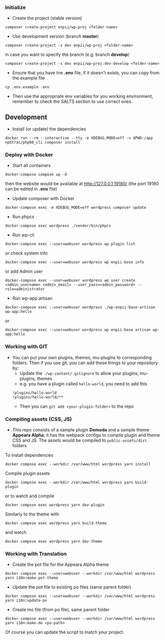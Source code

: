 ### Initialize
- Create the project (stable version)
```
composer create-project enpii/wp-proj <folder-name>
```
  - Use development version (branch **master**)
  ```
  composer create-project -s dev enpii/wp-proj <folder-name>
  ```
  in case you want to specify the branch (e.g. branch **develop**)
  ```
  composer create-project -s dev enpii/wp-proj:dev-develop <folder-name>
  ```
- Ensure that you have tne **.env** file, if it doesn't exists, you can copy from the example file
```
cp .env.example .env
```
- Then use the appropriate env variables for you working environment, remember to check the SALTS section to use correct ones.

## Development
- Install (or update) the dependencies
```
docker run --rm --interactive --tty -e XDEBUG_MODE=off -v $PWD:/app npbtrac/php80_cli composer install
```
### Deploy with Docker
- Start all containers
```
docker-compose compose up -d
```
then the website would be available at http://127.0.0.1:19180/
(the port 19180 can be edited in **.env** file)
- Update composer with Docker
```
docker-compose exec -e XDEBUG_MODE=off wordpress composer update
```
- Run phpcs
```
docker-compose exec wordpress ./vendor/bin/phpcs
```
- Run wp-cli
```
docker-compose exec --user=webuser wordpress wp plugin list
```
or check system info
```
docker-compose exec --user=webuser wordpress wp enpii-base info
```
or add Admin user
```
docker-compose exec --user=webuser wordpress wp user create <admin_username> <admin_email> --user_pass=<admin_password> --role=administrator
```
- Run wp-app artisan
```
docker-compose exec --user=webuser wordpress ./wp-enpii-base-artisan wp-app:hello
```
or
```
docker-compose exec --user=webuser wordpress wp enpii-base artisan wp-app:hello
```

### Working with GIT
- You can put your own plugins, themes, mu-plugins to corresponding folders. Then if you use git, you can add these things to your repository by:
  - Update the `./wp-content/.gitignore` to allow your plugins, mu-plugins, themes
  - e.g. you have a plugin called `hello-world`, you need to add this
  ```
  !plugins/hello-world
  !plugins/hello-world/**
  ```
  - Then you can `git add <your-plugin-folder>` to the repo

### Compiling assets (CSS, JS)
- This repo consists of a sample plugin **Demoda** and a sample theme **Appeara Alpha**, it has the webpack configs to compile plugin and theme CSS and JS. The assets would be compiled to `public-assets/dist` folders

To install dependencies
```
docker compose exec --workdir /var/www/html wordpress yarn install
```

Compile plugin assets
```
docker compose exec --workdir /var/www/html wordpress yarn build-plugin
```
or to watch and compile
```
docker compose exec wordpress yarn dev-plugin
```

Similarly to the theme with
```
docker compose exec wordpress yarn build-theme
```
and watch
```
docker compose exec wordpress yarn dev-theme
```

### Working with Translation
- Create the pot file for the Appeara Alpha theme
```
docker compose exec --user=webuser --workdir /var/www/html wordpress yarn i18n:make-pot-theme
```
- Update the pot file to existing po files (same parent folder)
```
docker compose exec --user=webuser --workdir /var/www/html wordpress yarn i18n:update-po
```
- Create mo file (from po file), same parent folder
```
docker compose exec --user=webuser --workdir /var/www/html wordpress yarn i18n:make-mo <po-path>
```

Of course you can update the script to match your project.
